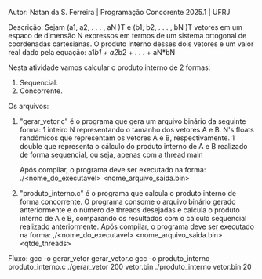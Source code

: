 Autor: Natan da S. Ferreira | Programação Concorente 2025.1 | UFRJ

Descrição:  ̃Sejam (a1, a2, . . . , aN )T e (b1, b2, . . . , bN )T vetores em um espaco de dimensão N expressos em termos de um sistema ortogonal de coordenadas cartesianas. 
O produto interno desses dois vetores e um valor real dado pela equação: a1*b1 + a2*b2 + . . . + aN*bN

Nesta atividade vamos calcular o produto interno de 2 formas:
1. Sequencial.
2. Concorrente.

Os arquivos:
1. "gerar_vetor.c" é o programa que gera um arquivo binário da seguinte forma:
       1 inteiro N representando o tamanho dos vetores A e B.
       N's floats randômicos que representam os vetores A e B, respectivamente.
       1 double que representa o cálculo do produto interno de A e B realizado de forma sequencial, ou seja, apenas com a thread main

   Após compilar, o programa deve ser executado na forma: ./<nome_do_executavel> <N> <nome_arquivo_saida.bin>

2. "produto_interno.c" é o programa que calcula o produto interno de forma concorrente. O programa consome o arquivo binário gerado anteriormente e o número de threads desejadas e calcula o produto interno de A e B, comparando os resultados com o cálculo sequencial realizado anteriormente.
  Após compilar, o programa deve ser executado na forma: ,/<nome_do_executavel> <nome_arquivo_saida.bin> <qtde_threads>

Fluxo: gcc -o gerar_vetor gerar_vetor.c
       gcc -o produto_interno produto_interno.c
       ./gerar_vetor 200 vetor.bin
       ./produto_interno vetor.bin 20
       